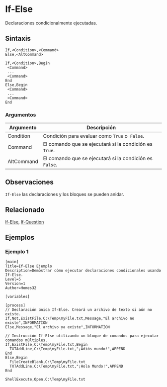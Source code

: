 # If-Else

Declaraciones condicionalmente ejecutadas.

## Sintaxis

```pebakery
If,<Condition>,<Command>
Else,<AltCommand>
```

```pebakery
If,<Condition>,Begin
 <Command>
 ...
 <Command>
End
Else,Begin
 <Command>
 ...
 <Command>
End
```

### Argumentos

| Argumento | Descripción |
| --- | --- |
| Condition | Condición para evaluar como `True` o` False`. |
| Command | El comando que se ejecutará si la condición es `True`. |
| AltCommand | El comando que se ejecutará si la condición es `False`. |

## Observaciones

`If-Else` las declaraciones y los bloques se pueden anidar.

## Relacionado

[If-Else](./If-Else.md), [If-Question](./If-Question.md)

## Ejemplos

### Ejemplo 1

```pebakery
[main]
Title=If-Else Ejemplo
Description=Demostrar cómo ejecutar declaraciones condicionales usando If-Else.
Level=5
Version=1
Author=Homes32

[variables]

[process]
// Declaración única If-Else. Creará un archivo de texto si aún no existe.
If,Not,ExistFile,C:\Temp\myFile.txt,Message,"El archivo no existe",INFORMATION
Else,Message,"El archivo ya existe",INFORMATION

// Instrucción If-Else utilizando un bloque de comandos para ejecutar comandos múltiples.
If,ExistFile,C:\Temp\myFile.txt,Begin
  TXTAddLine,C:\Temp\myFile.txt,"¡Adiós mundo!",APPEND
End
Else,Begin
  FileCreateBlank,C:\Temp\myFile.txt
  TXTAddLine,C:\Temp\myFile.txt,"¡Hola Mundo!",APPEND
End

ShellExecute,Open,C:\Temp\myFile.txt
```
